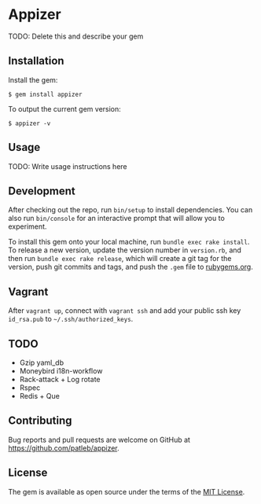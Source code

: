 # Appizer

TODO: Delete this and describe your gem

## Installation

Install the gem:

    $ gem install appizer

To output the current gem version:

    $ appizer -v

## Usage

TODO: Write usage instructions here

## Development

After checking out the repo, run `bin/setup` to install dependencies. You can also run `bin/console` for an interactive prompt that will allow you to experiment.

To install this gem onto your local machine, run `bundle exec rake install`. To release a new version, update the version number in `version.rb`, and then run `bundle exec rake release`, which will create a git tag for the version, push git commits and tags, and push the `.gem` file to [rubygems.org](https://rubygems.org).

## Vagrant

After `vagrant up`, connect with `vagrant ssh` and add your public ssh key `id_rsa.pub` to `~/.ssh/authorized_keys`.

## TODO

* Gzip yaml_db
* Moneybird i18n-workflow
* Rack-attack + Log rotate
* Rspec
* Redis + Que

## Contributing

Bug reports and pull requests are welcome on GitHub at https://github.com/patleb/appizer.

## License

The gem is available as open source under the terms of the [MIT License](http://opensource.org/licenses/MIT).
